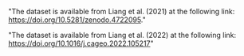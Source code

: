 "The dataset is available from Liang et al. (2021) at the following link: https://doi.org/10.5281/zenodo.4722095."

"The dataset is available from Liang et al. (2022) at the following link: https://doi.org/10.1016/j.cageo.2022.105217"

